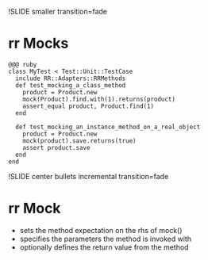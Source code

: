 !SLIDE smaller transition=fade
# rr Mocks
    @@@ ruby
    class MyTest < Test::Unit::TestCase
      include RR::Adapters::RRMethods
      def test_mocking_a_class_method
        product = Product.new
        mock(Product).find.with(1).returns(product)
        assert_equal product, Product.find(1)
      end

      def test_mocking_an_instance_method_on_a_real_object
        product = Product.new
        mock(product).save.returns(true)
        assert product.save
      end
    end

!SLIDE center bullets incremental transition=fade
# rr Mock
* sets the method expectation on the rhs of mock()
* specifies the parameters the method is invoked with
* optionally defines the return value from the method
